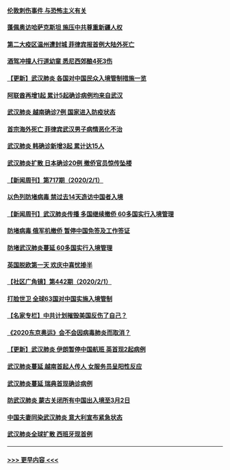 #### [伦敦刺伤事件 与恐怖主义有关](../pages/prog202/a102767509.md?t=02030822) 
#### [蓬佩奥访哈萨克斯坦 施压中共尊重新疆人权](../pages/prog202/a102767395.md?t=02030822) 
#### [第二大疫区温州遭封城 菲律宾报首例大陆外死亡](../pages/prog202/a102767388.md?t=02030822) 
#### [酒驾冲撞人行道幼童 悉尼西郊酿4死3伤](../pages/prog202/a102767238.md?t=02030822) 
#### [【更新】武汉肺炎 各国对中国民众入境管制措施一览](../pages/prog202/a102767170.md?t=02030822) 
#### [阿联酋再增1起 累计5起确诊病例均来自武汉](../pages/prog202/a102767207.md?t=02030822) 
#### [武汉肺炎 越南确诊7例 国家进入防疫状态](../pages/prog202/a102767186.md?t=02030822) 
#### [首宗海外死亡 菲律宾武汉男子病情恶化不治](../pages/prog202/a102767150.md?t=02030822) 
#### [武汉肺炎 韩确诊新增3起 累计达15人](../pages/prog202/a102767132.md?t=02030822) 
#### [武汉肺炎扩散 日本确诊20例 撤侨官员惊传坠楼](../pages/prog202/a102767109.md?t=02030822) 
#### [【新闻周刊】第717期（2020/2/1）](../pages/prog202/a102767114.md?t=02030822) 
#### [以色列防堵病毒 禁过去14天造访中国者入境](../pages/prog202/a102767091.md?t=02030822) 
#### [【新闻周刊】武汉肺炎传播 多国继续撤侨 60多国实行入境管理](../pages/prog202/a102767044.md?t=02030822) 
#### [防堵病毒 俄军机撤侨 暂停中国免签及工作签证](../pages/prog202/a102767084.md?t=02030822) 
#### [防堵武汉肺炎蔓延 60多国实行入境管理](../pages/prog202/a102766756.md?t=02030822) 
#### [英国脱欧第一天 欢庆中喜忧掺半](../pages/prog202/a102766971.md?t=02030822) 
#### [【社区广角镜】第442期（2020/2/1）](../pages/prog202/a102766826.md?t=02030822) 
#### [打脸世卫 全球63国对中国实施入境管制](../pages/prog202/a102766497.md?t=02030822) 
#### [【名家专栏】中共计划摧毁美国反伤了自己？](../pages/prog202/a102766174.md?t=02030822) 
#### [《2020东京奥运》会不会因病毒肺炎而取消？](../pages/prog202/a102766393.md?t=02030822) 
#### [【更新】武汉肺炎 伊朗暂停中国航班 英首现2起病例](../pages/prog202/a102758911.md?t=02030822) 
#### [武汉肺炎蔓延  越南首起人传人 女服务员呈阳性反应](../pages/prog202/a102766314.md?t=02030822) 
#### [武汉肺炎蔓延 瑞典首现确诊病例](../pages/prog202/a102766272.md?t=02030822) 
#### [防武汉肺炎 蒙古关闭所有中国出入境至3月2日](../pages/prog202/a102766187.md?t=02030822) 
#### [中国夫妻同染武汉肺炎 意大利宣布紧急状态](../pages/prog202/a102766160.md?t=02030822) 
#### [武汉肺炎全球扩散 西班牙现首例](../pages/prog202/a102766142.md?t=02030822) 

----
#### [ >>> 更早内容 <<< ](../indexes/prog202-earlier.md)

